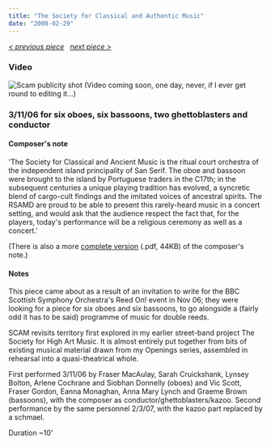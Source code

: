 ```yaml
---
title: "The Society for Classical and Authentic Music"
date: "2008-02-29"
---
```


_[< previous piece](http://tedthetrumpet.wordpress.com/works/in44/)   [next piece >](http://tedthetrumpet.wordpress.com/works/cave/ "The Cave of Destiny")_

### Video

![Scam publicity shot](images/scam_pub.png "Scam publicity shot") (Video coming soon, one day, never, if I ever get round to editing it…)

### 3/11/06 for six oboes, six bassoons, two ghettoblasters and conductor

#### Composer's note

'The Society for Classical and Ancient Music is the ritual court orchestra of the independent island principality of San Serif. The oboe and bassoon were brought to the island by Portuguese traders in the C17th; in the subsequent centuries a unique playing tradition has evolved, a syncretic blend of cargo-cult findings and the imitated voices of ancestral spirits. The RSAMD are proud to be able to present this rarely-heard music in a concert setting, and would ask that the audience respect the fact that, for the players, today's performance will be a religious ceremony as well as a concert.'

(There is also a more [complete version](http://tedthetrumpet.files.wordpress.com/2010/07/scam_note.pdf) (.pdf, 44KB) of the composer's note.)

#### Notes

This piece came about as a result of an invitation to write for the BBC Scottish Symphony Orchestra's Reed On! event in Nov 06; they were looking for a piece for six oboes and six bassoons, to go alongside a (fairly odd it has to be said) programme of music for double reeds.

SCAM revisits territory first explored in my earlier street-band project The Society for High Art Music. It is almost entirely put together from bits of existing musical material drawn from my Openings series, assembled in rehearsal into a quasi-theatrical whole.

First performed 3/11/06 by Fraser MacAulay, Sarah Cruickshank, Lynsey Bolton, Arlene Cochrane and Siobhan Donnelly (oboes) and Vic Scott, Fraser Gordon, Eanna Monaghan, Anna Mary Lynch and Graeme Brown (bassoons), with the composer as conductor/ghettoblasters/kazoo. Second performance by the same personnel 2/3/07, with the kazoo part replaced by a schmael.

Duration ~10'
